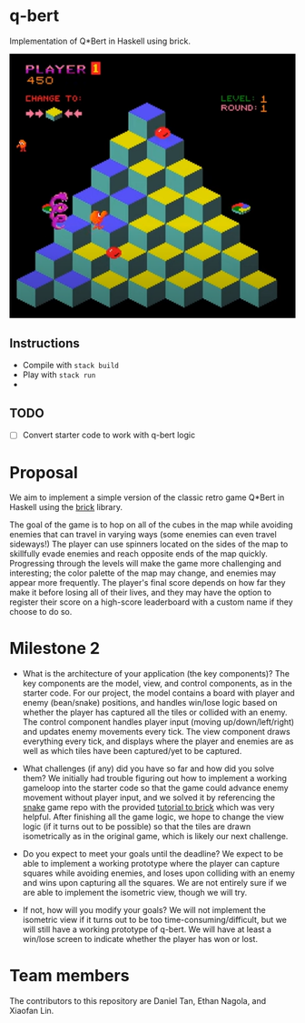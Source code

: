# q-bert
Implementation of Q*Bert in Haskell using brick.

[![Q*Bert gameplay](img/thumbnail.png)](https://www.youtube.com/watch?v=b-LR3036LuI)

## Instructions

* Compile with `stack build`
* Play with `stack run`
* 
## TODO

- [ ] Convert starter code to work with q-bert logic

# Proposal
We aim to implement a simple version of the classic retro game Q*Bert in Haskell using the [brick](https://github.com/jtdaugherty/brick/) library.

The goal of the game is to hop on all of the cubes in the map while avoiding enemies that can travel in varying ways (some enemies can even travel sideways!) The player can use spinners located on the sides of the map to skillfully evade enemies and reach opposite ends of the map quickly. Progressing through the levels will make the game more challenging and interesting; the color palette of the map may change, and enemies may appear more frequently. The player's final score depends on how far they make it before losing all of their lives, and they may have the option to register their score on a high-score leaderboard with a custom name if they choose to do so.

# Milestone 2

* What is the architecture of your application (the key components)?
The key components are the model, view, and control components, as in the starter code. For our project, the model contains a board with player and enemy (bean/snake) positions, and handles win/lose logic based on whether the player has captured all the tiles or collided with an enemy. The control component handles player input (moving up/down/left/right) and updates enemy movements every tick. The view component draws everything every tick, and displays where the player and enemies are as well as which tiles have been captured/yet to be captured.

* What challenges (if any) did you have so far and how did you solve them?
We initially had trouble figuring out how to implement a working gameloop into the starter code so that the game could advance enemy movement without player input, and we solved it by referencing the [snake](https://github.com/samtay/snake) game repo with the provided [tutorial to brick](https://samtay.github.io/posts/introduction-to-brick) which was very helpful. After finishing all the game logic, we hope to change the view logic (if it turns out to be possible) so that the tiles are drawn isometrically as in the original game, which is likely our next challenge.

* Do you expect to meet your goals until the deadline?
We expect to be able to implement a working prototype where the player can capture squares while avoiding enemies, and loses upon colliding with an enemy and wins upon capturing all the squares. We are not entirely sure if we are able to implement the isometric view, though we will try.

* If not, how will you modify your goals?
We will not implement the isometric view if it turns out to be too time-consuming/difficult, but we will still have a working prototype of q-bert. We will have at least a win/lose screen to indicate whether the player has won or lost.

# Team members

The contributors to this repository are Daniel Tan, Ethan Nagola, and Xiaofan Lin.
